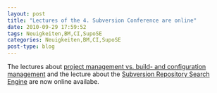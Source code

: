 ```yaml
---
layout: post
title: "Lectures of the 4. Subversion Conference are online"
date: 2010-09-29 17:59:52
tags: Neuigkeiten,BM,CI,SupoSE
categories: Neuigkeiten,BM,CI,SupoSE
post-type: blog
---
```

The lectures about <a href="http://www.soebes.de/files/SCMvsProject-SubConf2010.pdf">project management vs. build- and configuration management</a> and the lecture about the <a href="http://www.soebes.de/files/SupoSE-SubConf2010.pdf">Subversion Repository Search Engine</a> are now online availabe.